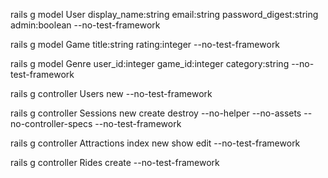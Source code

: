 rails g model User display_name:string email:string password_digest:string admin:boolean --no-test-framework

rails g model Game title:string rating:integer --no-test-framework

rails g model Genre user_id:integer game_id:integer category:string --no-test-framework

rails g controller Users new --no-test-framework

rails g controller Sessions new create destroy --no-helper --no-assets --no-controller-specs --no-test-framework

rails g controller Attractions index new show edit --no-test-framework

rails g controller Rides create --no-test-framework